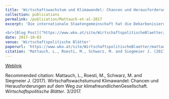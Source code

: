 ```yaml
---
title: 'Wirtschaftswachstum und Klimawandel: Chancen und Herausforderungen auf dem Weg zur klimafreundlichen Gesellschaft'
collection: publications
permalink: /publication/Mattauch-et-al-2017
excerpt: 'Die internationale Staatengemeinschaft hat die Dekarbonisierung der Wirtschaft zum Schutz vor unbeherrschbarem Klimawandel beschlossen. Gegenwärtig gibt es auf globaler wie nationaler Ebene eine Vielzahl politischer Maßnahmen zur Erreichung dieses Ziels. Diese müssen jedoch stark ausgebaut und effizient ausgestaltet werden. Der vorliegende Beitrag zeigt auf, dass Klimaschutz grundsätzlich mit Wirtschaftswachstum vereinbar ist, aber ebenso, dass diese Vereinbarkeit sehr anspruchsvoll sein wird und eine kohärente politische Regulierung benötigt: Umfassende CO<sub>2</sub>-Preise sind eine notwendige Bedingung für ambitionierten Klimaschutz in wachsenden Wirtschaften. Diese sind aber nicht hinreichend; ergänzende Maßnahmen zum existierenden EU-Emissionshandel werden für eine effiziente Dekarbonisierung in Österreich benötigt. Am Beispiel des Verkehrssektors und der Landwirtschaft Österreichs zeigen wir auf, wie eine gut gestaltete Klimapolitik Chancen für Wirtschaft und Gesellschaft eröffnet.<br>

<br>[Blog Post]("https://www.wko.at/site/WirtschaftspolitischeBlaetter/mattauch-roesti-schwarz-siegmeier-wirtschaftswachstum-klima.html")<br>'
date: 2017-10-03
venue: 'Wirtschaftspolitische Blätter'
paperurl: 'https://www.wko.at/site/WirtschaftspolitischeBlaetter/mattauch-et-al.pdf'
citation: 'Mattauch, L., Roesti, M., Schwarz, M. and Siegmeier J. (2017). Wirtschaftswachstumund Klimawandel: Chancen und Herausforderungen auf dem Weg zur klimafreundlichenGesellschaft. <i>Wirtschaftspolitische Blätter</i>. 3/2017.'
---
```

[Weblink](https://www.wko.at/site/WirtschaftspolitischeBlaetter/mattauch-et-al.pdf)

Recommended citation: Mattauch, L., Roesti, M., Schwarz, M. and Siegmeier J. (2017). Wirtschaftswachstumund Klimawandel: Chancen und Herausforderungen auf dem Weg zur klimafreundlichenGesellschaft. <i>Wirtschaftspolitische Blätter</i>. 3/2017.

